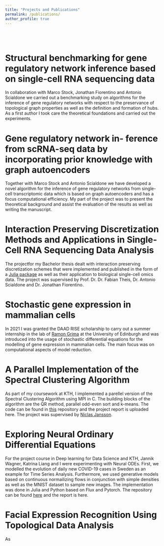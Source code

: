 ```yaml
---
title: "Projects and Publications"
permalink: /publications/
author_profile: true
---
```

<br>
<br>


Structural benchmarking for gene regulatory network inference based on single-cell RNA sequencing data
======

In collaboration with Marco Stock, Jonathan Fiorentino and Antonio Scialdone we carried out a benchmarking study on algorithms for the inference of gene regulatory networks with respect to the preservance of topological graph properties as well as the definition and formation of hubs. As a first author I took care the theoretical foundations and carried out the experiments.

Gene regulatory network in- ference from scRNA-seq data by incorporating prior knowledge with graph autoencoders
======
Together with Marco Stock and Antonio Scialdone we have developed a novel algorithm for the inference of gene regulatory networks from single-cell transcriptomic data which is based on graph autoencoders and has a focus computational efficiency. My part of the project was to present the theoretical background and assist the evaluation of the results as well as writing the manuscript.

Interaction Preserving Discretization Methods and Applications in Single-Cell RNA Sequencing Data Analysis
======
The projectfor my Bachelor thesis dealt with interaction preserving discretization schemes that were implemented and published in the form of a [Julia package](https://github.com/niclaspopp/MultivariateDiscretization.jl) as well as their application to biological single-cell omics data. The project was supervised by Prof. Dr. Dr. Fabian Theis, Dr. Antonio Scialdone and Dr. Jonathan Fiorentino.


Stochastic gene expression in mammalian cells
======
In 2021 I was granted the DAAD RISE scholarship to carry out a summer internship in the lab of [Ramon Grima](https://grimagroup.bio.ed.ac.uk/home) at the University of Edinburgh and was introduced into the usage of stochastic differential equations for the modelling of gene expression in mammalian cells. The main focus was on computational aspects of model reduction.

A Parallel Implementation of the Spectral Clustering Algorithm
======
As part of my coursework at KTH, I implemented a parellel version of the Spectral Clustering Algorithm using MPI in C. The building blocks of the algorithm are the QR method, parallel odd-even sort and k-means. The code can be found in [this](https://github.com/niclaspopp/SpectralClusteringMPI) repository and the project report is uploaded here.
The project was supervised by [Niclas Jansson](https://www.kth.se/profile/njansson).

Exploring Neural Ordinary Differential Equations
======
For the project course in Deep learning for Data Science and KTH, Jannik Wagner, Katrina Liang and I were experimenting with Neural ODEs. First, we modelled the evolution of daily new COVID-19 cases in Sweden as an example for Time Series Analysis. Furthermore, we used generative models based on continuous normailizing flows in conjunction with simple densities as well as the MNIST dataset to sample new images. The implementation was done in Julia and Python based on Flux and Pytorch. The repository can be found [here](https://github.com/jannikwagner/DD2424) and the report is here.

Facial Expression Recognition Using Topological Data Analysis
======
As 
